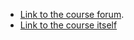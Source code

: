 - [Link to the course forum](https://effortless-output-with-roam.circle.so/c/introductions).
- [Link to the course itself](https://learn.fortelabs.co/courses/enrolled)
